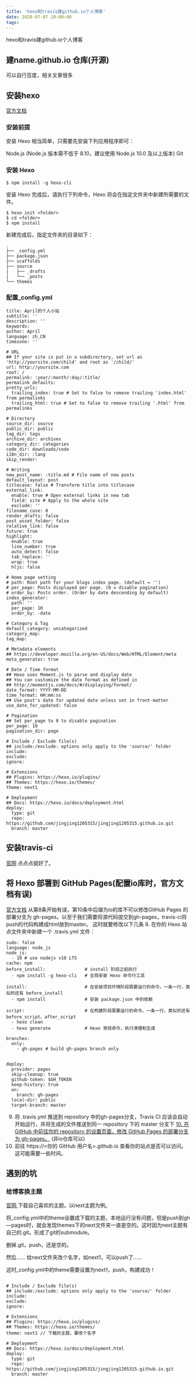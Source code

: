 ```yaml
---
title: 'hexo和travis建github.io个人博客'
date: 2020-07-07 20:00:00
tags: 
---
```


hexo和travis建github.io个人博客

<!--more-->

## 建name.github.io 仓库(开源)
可以自行百度，相关文章很多
## 安装hexo
[官方文档](https://hexo.io/zh-cn/docs/) 
### 安装前提
安装 Hexo 相当简单，只需要先安装下列应用程序即可：

Node.js (Node.js 版本需不低于 8.10，建议使用 Node.js 10.0 及以上版本)
Git

### 安装 Hexo
```
$ npm install -g hexo-cli
```
安装 Hexo 完成后，请执行下列命令，Hexo 将会在指定文件夹中新建所需要的文件。
```
$ hexo init <folder>
$ cd <folder>
$ npm install
```

新建完成后，指定文件夹的目录如下：
```
.
├── _config.yml
├── package.json
├── scaffolds
├── source
|   ├── _drafts
|   └── _posts
└── themes
```
### 配置_config.yml
```
title: April的个人小站
subtitle: ''
description: ''
keywords:
author: April
language: zh_CN
timezone: ''

# URL
## If your site is put in a subdirectory, set url as 'http://yoursite.com/child' and root as '/child/'
url: http://yoursite.com
root: /
permalink: :year/:month/:day/:title/
permalink_defaults:
pretty_urls:
  trailing_index: true # Set to false to remove trailing 'index.html' from permalinks
  trailing_html: true # Set to false to remove trailing '.html' from permalinks

# Directory
source_dir: source
public_dir: public
tag_dir: tags
archive_dir: archives
category_dir: categories
code_dir: downloads/code
i18n_dir: :lang
skip_render:

# Writing
new_post_name: :title.md # File name of new posts
default_layout: post
titlecase: false # Transform title into titlecase
external_link:
  enable: true # Open external links in new tab
  field: site # Apply to the whole site
  exclude: ''
filename_case: 0
render_drafts: false
post_asset_folder: false
relative_link: false
future: true
highlight:
  enable: true
  line_number: true
  auto_detect: false
  tab_replace: ''
  wrap: true
  hljs: false

# Home page setting
# path: Root path for your blogs index page. (default = '')
# per_page: Posts displayed per page. (0 = disable pagination)
# order_by: Posts order. (Order by date descending by default)
index_generator:
  path: ''
  per_page: 10
  order_by: -date

# Category & Tag
default_category: uncategorized
category_map:
tag_map:

# Metadata elements
## https://developer.mozilla.org/en-US/docs/Web/HTML/Element/meta
meta_generator: true

# Date / Time format
## Hexo uses Moment.js to parse and display date
## You can customize the date format as defined in
## http://momentjs.com/docs/#/displaying/format/
date_format: YYYY-MM-DD
time_format: HH:mm:ss
## Use post's date for updated date unless set in front-matter
use_date_for_updated: false

# Pagination
## Set per_page to 0 to disable pagination
per_page: 10
pagination_dir: page

# Include / Exclude file(s)
## include:/exclude: options only apply to the 'source/' folder
include:
exclude:
ignore:

# Extensions
## Plugins: https://hexo.io/plugins/
## Themes: https://hexo.io/themes/
theme: next1

# Deployment
## Docs: https://hexo.io/docs/deployment.html
deploy:
  type: git
  repo: https://github.com/jingjing1205315/jingjing1205315.github.io.git
  branch: master

```

## 安装travis-ci
[官网](https://www.travis-ci.org/getting_started) 点点点就好了。
## 将 Hexo 部署到 GitHub Pages(配置io库时，官方文档有误)
[官方文档](https://hexo.io/zh-cn/docs/github-pages)
从第8条开始有误，第10条中后缀为io的库不可以修改GitHub Pages 的部署分支为 gh-pages。以至于我们需要将源代码提交到gh-pages，travis-ci将push的代码构建成html放到master。
这时就要修改以下几条
8. 在你的 Hexo 站点文件夹中新建一个 .travis.yml 文件：
```
sudo: false
language: node_js
node_js:
  - 10 # use nodejs v10 LTS
cache: npm
before_install:               # install 阶段之前执行
  - npm install -g hexo-cli   # 全局安装 Hexo 命令行工具

install:                      # 在安装项目环境阶段需要运行的命令，一条一行，类似的还有 before_install
  - npm install               # 安装 package.json 中的依赖

script:                       # 在构建阶段需要运行的命令，一条一行，类似的还有 before_script、after_script
  - hexo clean
  - hexo generate             # Hexo 常规命令，执行清理和生成

branches:
  only:
    - gh-pages # build gh-pages branch only


deploy:
  provider: pages
  skip-cleanup: true
  github-token: $GH_TOKEN
  keep-history: true
  on:
    branch: gh-pages
  local-dir: public
  target-branch: master
```
9. 将 .travis.yml 推送到 repository 中的gh-pages分支，Travis CI 应该会自动开始运行，并将生成的文件推送到同一 repository 下的 master 分支下
<u>10. 在 GitHub 中前往你的 repository 的设置页面，修改 GitHub Pages 的部署分支为 gh-pages。</u> (非io仓库可以)
11. 前往 https://<你的 GitHub 用户名>.github.io 查看你的站点是否可以访问。这可能需要一些时间。

## 遇到的坑
### 给博客换主题
[官网](https://hexo.io/themes/),下载自己喜欢的主题。以next主题为例。

将_config.yml中的theme设置成下载的主题，本地运行没有问题，但是push到gh—pages时，就会发现themes下的next文件夹一直是空的。这时因为next主题有自己的.git。形成了git的submodule。

删掉.git，push，还是空的。

然后……  给next文件夹改个名字，如next1，可以push了……

这时_config.yml中的theme需要设置为next1，push，构建成功！

```

# Include / Exclude file(s)
## include:/exclude: options only apply to the 'source/' folder
include:
exclude:
ignore:

# Extensions
## Plugins: https://hexo.io/plugins/
## Themes: https://hexo.io/themes/
theme: next1 // 下载的主题，要改个名字

# Deployment
## Docs: https://hexo.io/docs/deployment.html
deploy:
  type: git
  repo: https://github.com/jingjing1205315/jingjing1205315.github.io.git
  branch: master

```